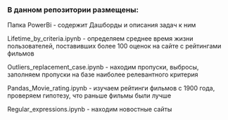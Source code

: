 ### В данном репозитории размещены:
Папка PowerBi - содержит Дашборды и описания задач к ним

Lifetime_by_criteria.ipynb - определяем среднее время жизни пользователей, поставивших более 100 оценок на сайте с рейтингами фильмов

Outliers_replacement_case.ipynb - находим пропуски, выбросы, заполняем пропуски на базе наиболее релевантного критерия

Pandas_Movie_rating.ipynb - изучаем рейтинги фильмов с 1900 года, проверяем гипотезу, что раньше фильмы были лучше

Regular_expressions.ipynb - находим новостные сайты

